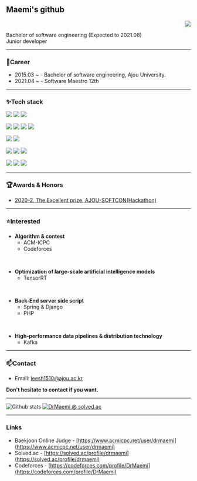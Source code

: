 ## Maemi's github<br/>
<p align="right">
  <!-- <a href="https://github.com/DrMaemi"> -->
  <img src="https://hits.seeyoufarm.com/api/count/incr/badge.svg?url=https%3A%2F%2Fgithub.com%2FDrMaemi&count_bg=%2379C83D&title_bg=%23555555&icon=&icon_color=%23E7E7E7&title=hits&edge_flat=false"/></a>
</p>
<!-- <p style="text-align:right">
  <a href="https://hits.seeyoufarm.com">
  <img src="https://hits.seeyoufarm.com/api/count/incr/badge.svg?url=https%3A%2F%2Fgithub.com%2FDrMaemi&count_bg=%2379C83D&title_bg=%23555555&icon=&icon_color=%23E7E7E7&title=hits&edge_flat=false"/></a>
</p> -->
<!-- <p style="text-align:right;">
<a href="https://github.com/DrMaemi">
  <img src="https://badges.pufler.dev/visits/DrMaemi/DrMaemi?style=flat-square&color=black&logo=github">
</a>
</p> -->
Bachelor of software engineering (Expected to 2021.08)<br/>
Junior developer

------------------------------------------

### 💼Career
  - 2015.03 ~  - Bachelor of software engineering, Ajou University.
  - 2021.04 ~ - Software Maestro 12th


------------------------------------------

### ✨Tech stack

![](https://img.shields.io/badge/Java-ED8B00?style=for-the-badge&logo=java&logoColor=white) 
![](https://img.shields.io/badge/C%2B%2B-00599C?style=for-the-badge&logo=c%2B%2B&logoColor=white)
![](https://img.shields.io/badge/Python-14354C?style=for-the-badge&logo=python&logoColor=white)

![](https://img.shields.io/badge/Flask-00000F?style=for-the-badge&logo=Flask&logoColor=white)
![](https://img.shields.io/badge/Django-10620A?style=for-the-badge&logo=Django&logoColor=white)
![](https://img.shields.io/badge/TensorFlow-ED4C00?style=for-the-badge&logo=tensorflow&logoColor=white)
![](https://img.shields.io/badge/ScikitLearn-FFFFFF?style=for-the-badge&logo=scikit-learn&logoColor=FF5E00)

![](https://img.shields.io/badge/Spring-47C83E?style=for-the-badge&logo=spring&logoColor=white)
![](https://img.shields.io/badge/Node.js-ABF200?style=for-the-badge&logo=node.js&logoColor=white)

![](https://img.shields.io/badge/HTML5-FF7012?style=for-the-badge&logo=html5&logoColor=white)
![](https://img.shields.io/badge/CSS3-1572B6?style=for-the-badge&logo=css3&logoColor=white)
![](https://img.shields.io/badge/React-20232A?style=for-the-badge&logo=react&logoColor=61DAFB)

![](https://img.shields.io/badge/MySQL-3162C7?style=for-the-badge&logo=mysql&logoColor=white)
![](https://img.shields.io/badge/Firebase-FF7F00?style=for-the-badge&logo=firebase&logoColor=white)
![](https://img.shields.io/badge/MongoDB-476600?style=for-the-badge&logo=mongodb&logoColor=white)

<!-- ![](https://img.shields.io/badge/JavaScript-323330?style=for-the-badge&logo=javascript&logoColor=F7DF1E) -->

------------------------------------------

### 🏆Awards & Honors

<!-- - [2020-1, Scholarship for academic excellence](/source/awards-honors/2020-1_장학수혜증명서.pdf)
- [2020-2, Scholarship for academic excellence](/source/awards-honors/2020-2_장학수혜증명서.pdf) -->
- [2020-2, The Excellent prize, AJOU-SOFTCON(Hackathon)](/source/awards-honors/2020-2_AJOU-SOFTCON_수상.pdf)


------------------------------------------

### ⭐Interested

- **Algorithm & contest**
    - ACM-ICPC
    - Codeforces
</br>

- **Optimization of large-scale artificial intelligence models**
    - TensorRT
</br>

- **Back-End server side script**
    - Spring & Django
    - PHP
</br>

- **High-performance data pipelines & distribution technology**
    - Kafka

------------------------------------------

### 📫Contact

- Email: leesh1510@ajou.ac.kr

**Don't hesitate to contact if you want.**

------------------------------------------

![Github stats](https://github-readme-stats.vercel.app/api?username=DrMaemi&theme=dark&show_icons=true)
[![DrMaemi @ solved.ac](http://mazassumnida.wtf/api/v2/generate_badge?boj=DrMaemi)](https://solved.ac/profile/DrMaemi)

------------------------------------------
### Links
- Baekjoon Online Judge - [https://www.acmicpc.net/user/drmaemi](https://www.acmicpc.net/user/drmaemi)
- Solved.ac - [https://solved.ac/profile/drmaemi](https://solved.ac/profile/drmaemi)
- Codeforces - [https://codeforces.com/profile/DrMaemi](https://codeforces.com/profile/DrMaemi)